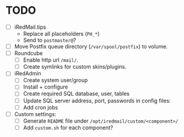 # TODO

- [ ] iRedMail.tips
    - Replace all placeholders (`PH_*`)
    - Send to `postmaster@`?
- [ ] Move Postfix queue directory (`/var/spool/postfix`) to volume.
- [ ] Roundcube
    - [ ] Enable http url `/mail/`.
    - [ ] Create symlinks for custom skins/plugins.

- [ ] iRedAdmin
    - [ ] Create system user/group
    - [ ] Install + configure
    - [ ] Create required SQL database, user, tables
    - [ ] Update SQL server address, port, passwords in config files:
    - [ ] Add cron jobs

- [ ] Custom settings:
    - [ ] Generate `README` file under `/opt/iredmail/custom/<component>/`
    - [ ] Add `custom.sh` for each component?
